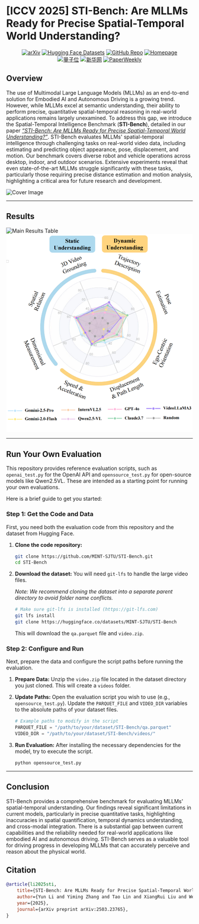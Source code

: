 # [ICCV 2025] STI-Bench: Are MLLMs Ready for Precise Spatial-Temporal World Understanding?

<div style="text-align: center">
  <a href="https://arxiv.org/abs/2503.23765"><img src="https://img.shields.io/badge/arXiv-2503.23765-b31b1b.svg" alt="arXiv"></a>
  <a href="https://huggingface.co/datasets/MINT-SJTU/STI-Bench"><img src="https://img.shields.io/badge/%F0%9F%A4%97%20Hugging%20Face-Dataset-blue" alt="Hugging Face Datasets"></a>
  <a href="https://github.com/MINT-SJTU/STI-Bench"><img src="https://img.shields.io/badge/GitHub-Code-lightgrey" alt="GitHub Repo"></a>
  <a href="https://mint-sjtu.github.io/STI-Bench.io/"><img src="https://img.shields.io/badge/Homepage-STI--Bench-brightgreen" alt="Homepage"></a>
</div>
<div style="text-align: center">
  <a href="https://mp.weixin.qq.com/s/yIRoyI1HbChLZv4GuvI7BQ"><img src="https://img.shields.io/badge/量子位-red" alt="量子位"></a>
  <a href="https://app.xinhuanet.com/news/article.html?articleId=8af447763b11efc491455eb93a27eac0"><img src="https://img.shields.io/badge/新华网-red" alt="新华网"></a>
    <a href="https://mp.weixin.qq.com/s/pVytCfXmcG-Wkg-sOHk_BA"><img src="https://img.shields.io/badge/PaperWeekly-red" alt="PaperWeekly"></a>
</div>

## Overview

The use of Multimodal Large Language Models (MLLMs) as an end-to-end solution for Embodied AI and Autonomous Driving is a growing trend. However, while MLLMs excel at semantic understanding, their ability to perform precise, quantitative spatial-temporal reasoning in real-world applications remains largely unexamined. To address this gap, we introduce the Spatial-Temporal Intelligence Benchmark (**STI-Bench**), detailed in our paper [*“STI-Bench: Are MLLMs Ready for Precise Spatial-Temporal World Understanding?”*](https://arxiv.org/abs/2503.23765). STI-Bench evaluates MLLMs' spatial-temporal intelligence through challenging tasks on real-world video data, including estimating and predicting object appearance, pose, displacement, and motion. Our benchmark covers diverse robot and vehicle operations across desktop, indoor, and outdoor scenarios. Extensive experiments reveal that even state-of-the-art MLLMs struggle significantly with these tasks, particularly those requiring precise distance estimation and motion analysis, highlighting a critical area for future research and development.

![Cover Image](assets/images/cover_01.png)

---

## Results

<img src="assets/images/results.png" alt="Main Results Table" style="zoom: 100%;" /> <img src="assets/images/radar.png" alt="Radar Chart Results" style="zoom: 100%;" />

---
## Run Your Own Evaluation

This repository provides reference evaluation scripts, such as `openai_test.py` for the OpenAI API and `opensource_test.py` for open-source models like Qwen2.5VL. These are intended as a starting point for running your own evaluations.

Here is a brief guide to get you started:

### Step 1: Get the Code and Data

First, you need both the evaluation code from this repository and the dataset from Hugging Face.

1.  **Clone the code repository:**
    ```bash
    git clone https://github.com/MINT-SJTU/STI-Bench.git
    cd STI-Bench
    ```

2.  **Download the dataset:** You will need `git-lfs` to handle the large video files.
    
    *Note: We recommend cloning the dataset into a separate parent directory to avoid folder name conflicts.*
    ```bash
    # Make sure git-lfs is installed (https://git-lfs.com)
    git lfs install
    git clone https://huggingface.co/datasets/MINT-SJTU/STI-Bench
    ```
    This will download the `qa.parquet` file and `video.zip`.

### Step 2: Configure and Run

Next, prepare the data and configure the script paths before running the evaluation.

1.  **Prepare Data:** Unzip the `video.zip` file located in the dataset directory you just cloned. This will create a `videos` folder.

2.  **Update Paths:** Open the evaluation script you wish to use (e.g., `opensource_test.py`). Update the `PARQUET_FILE` and `VIDEO_DIR` variables to the absolute paths of your dataset files.
    ```python
    # Example paths to modify in the script
    PARQUET_FILE = "/path/to/your/dataset/STI-Bench/qa.parquet"
    VIDEO_DIR = "/path/to/your/dataset/STI-Bench/videos/"
    ```

3.  **Run Evaluation:** After installing the necessary dependencies for the model, try to execute the script.
    ```bash
    python opensource_test.py
    ```

---

## Conclusion

STI-Bench provides a comprehensive benchmark for evaluating MLLMs' spatial-temporal understanding. Our findings reveal significant limitations in current models, particularly in precise quantitative tasks, highlighting inaccuracies in spatial quantification, temporal dynamics understanding, and cross-modal integration. There is a substantial gap between current capabilities and the reliability needed for real-world applications like embodied AI and autonomous driving. STI-Bench serves as a valuable tool for driving progress in developing MLLMs that can accurately perceive and reason about the physical world.

## Citation

```bibtex
@article{li2025sti,
    title={STI-Bench: Are MLLMs Ready for Precise Spatial-Temporal World Understanding?}, 
    author={Yun Li and Yiming Zhang and Tao Lin and XiangRui Liu and Wenxiao Cai and Zheng Liu and Bo Zhao},
    year={2025},
    journal={arXiv preprint arXiv:2503.23765},
}
```
